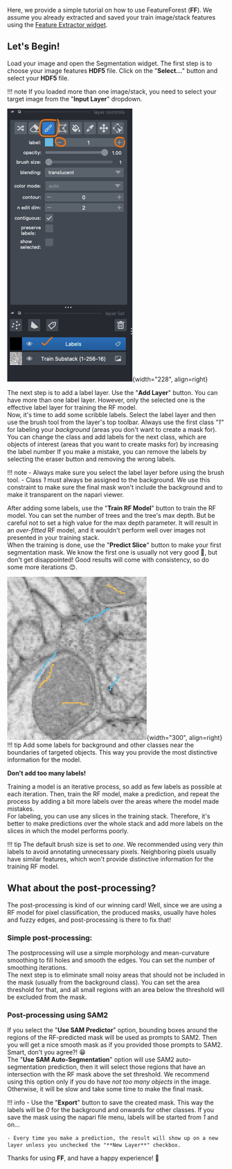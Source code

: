 Here, we provide a simple tutorial on how to use FeatureForest (**FF**). We assume you already extracted and saved your train image/stack features using the [Feature Extractor widget](feature_extractor.md).

## Let's Begin!
Load your image and open the Segmentation widget. The first step is to choose your image features **HDF5** file. Click on the "**Select...**" button and select your **HDF5** file.

!!! note
    If you loaded more than one image/stack, you need to select your target image from the "**Input Layer**" dropdown.

![Layer Tools](assets/labeling_1.png){width="228", align=right}

The next step is to add a label layer. Use the "**Add Layer**" button. You can have more than one label layer. However, only the selected one is the effective label layer for training the RF model.  
Now, it's time to add some scribble labels. Select the label layer and then use the brush tool from the layer's top toolbar. Always use the first class *"1"* for labeling your *background* (areas you don't want to create a mask for).  
You can change the class and add labels for the next class, which are objects of interest (areas that you want to create masks for) by increasing the label number
If you make a mistake, you can remove the labels by selecting the eraser button and removing the wrong labels.

!!! note
    - Always make sure you select the label layer before using the brush tool.
    - Class *1* must always be assigned to the background. We use this constraint to make sure the final mask won't include the background and to make it transparent on the napari viewer.

After adding some labels, use the "**Train RF Model**" button to train the RF model. You can set the number of trees and the tree's max depth. But be careful not to set a high value for the max depth parameter. It will result in an *over-fitted* RF model, and it wouldn't perform well over images not presented in your training stack.  
When the training is done, use the "**Predict Slice**" button to make your first segmentation mask. We know the first one is usually not very good 🙁, but don't get disappointed! Good results will come with consistency, so do some more iterations 😊.

![Layer Tools](assets/labeling_2.png){width="300", align=right}
!!! tip
    Add some labels for background and other classes near the boundaries of targeted objects. This way you provide the most distinctive information for the model.

**Don't add too many labels!**

Training a model is an iterative process, so add as few labels as possible at each iteration. Then, train the RF model, make a prediction, and repeat the process by adding a bit more labels over the areas where the model made mistakes.  
For labeling, you can use any slices in the training stack. Therefore, it's better to make predictions over the whole stack and add more labels on the slices in which the model performs poorly.

!!! tip
    The default brush size is set to *one*. We recommended using very *thin* labels to avoid annotating unnecessary pixels. Neighboring pixels usually have similar features, which won't provide distinctive information for the training RF model.

## What about the post-processing?
The post-processing is kind of our winning card! Well, since we are using a RF model for pixel classification, the produced masks, usually have holes and fuzzy edges, and post-processing is there to fix that!

### Simple post-processing:
The postprocessing will use a simple morphology and mean-curvature smoothing to fill holes and smooth the edges. You can set the number of smoothing iterations.  
The next step is to eliminate small noisy areas that should not be included in the mask (usually from the background class). You can set the area threshold for that, and all small regions with an area below the threshold will be excluded from the mask.

### Post-processing using SAM2
If you select the "**Use SAM Predictor**" option, bounding boxes around the regions of the RF-predicted mask will be used as prompts to SAM2. Then you will get a nice smooth mask as if you provided those prompts to SAM2. Smart, don't you agree?! 😁  
The "**Use SAM Auto-Segmentation**" option will use SAM2 auto-segmentation prediction, then it will select those regions that have an intersection with the RF mask above the set threshold. We recommend using this option only if you do have *not too many objects* in the image. Otherwise, it will be slow and take some time to make the final mask.

!!! info
    - Use the "**Export**" button to save the created mask. This way the labels will be *0* for the background and onwards for other classes. If you save the mask using the napari file menu, labels will be started from *1* and on...

    - Every time you make a prediction, the result will show up on a new layer unless you unchecked the "**New Layer**" checkbox.

Thanks for using **FF**, and have a happy experience! 🙌
